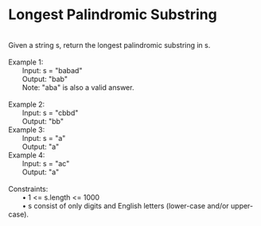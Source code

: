 <h1>Longest Palindromic Substring</h1>
<p><br>
Given a string s, return the longest palindromic substring in s.<br>
<br>
Example 1:<br>
&emsp;&emsp;Input: s = "babad"<br>
&emsp;&emsp;Output: "bab"<br>
&emsp;&emsp;Note: "aba" is also a valid answer.<br>
<br>
Example 2:<br>
&emsp;&emsp;Input: s = "cbbd"<br>
&emsp;&emsp;Output: "bb"<be>
<br>
Example 3:<br>
&emsp;&emsp;Input: s = "a"<br>
&emsp;&emsp;Output: "a"<be>
<br>
Example 4:<br>
&emsp;&emsp;Input: s = "ac"<br>
&emsp;&emsp;Output: "a"<br>
<br>
Constraints:<br>
&emsp;&emsp;• 1 <= s.length <= 1000<br>
&emsp;&emsp;• s consist of only digits and English letters (lower-case and/or upper-case).<br>
</p>

